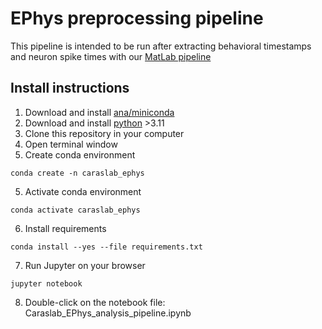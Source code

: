 # EPhys preprocessing pipeline
This pipeline is intended to be run after extracting behavioral timestamps and neuron spike times with our [MatLab pipeline](https://github.com/caraslab/caraslab-spikesortingKS2)

## Install instructions
1. Download and install [ana/miniconda](https://docs.anaconda.com/free/miniconda/index.html)
2. Download and install [python](https://www.python.org/downloads/) >3.11 
3. Clone this repository in your computer
4. Open terminal window
5. Create conda environment
```
conda create -n caraslab_ephys
```
5. Activate conda environment
```
conda activate caraslab_ephys
```
6. Install requirements
```
conda install --yes --file requirements.txt
```
7. Run Jupyter on your browser
```
jupyter notebook
```
8. Double-click on the notebook file: Caraslab_EPhys_analysis_pipeline.ipynb
